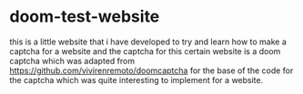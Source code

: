 # doom-test-website
this is a little website that i have developed to try and learn how to make a captcha for a website and the captcha for this certain website is a doom captcha
which was adapted from https://github.com/vivirenremoto/doomcaptcha for the base of the code for the captcha which was quite interesting to implement for a website.
